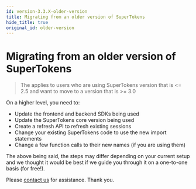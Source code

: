 ```yaml
---
id: version-3.3.X-older-version
title: Migrating from an older version of SuperTokens
hide_title: true
original_id: older-version
---
```


# Migrating from an older version of SuperTokens

> The applies to users who are using SuperTokens version that is <= 2.5 and want to move to a version that is >= 3.0

On a higher level, you need to:
- Update the frontend and backend SDKs being used
- Update the SuperTokens core version being used
- Create a refresh API to refresh existing sessions
- Change your existing SuperTokens code to use the new import statements
- Change a few function calls to their new names (if you are using them)

The above being said, the steps may differ depending on your current setup and we thought it would be best if we guide you through it on a one-to-one basis (for free!).

Please [contact us](mailto:rishabh@supertokens.com) for assistance. Thank you.